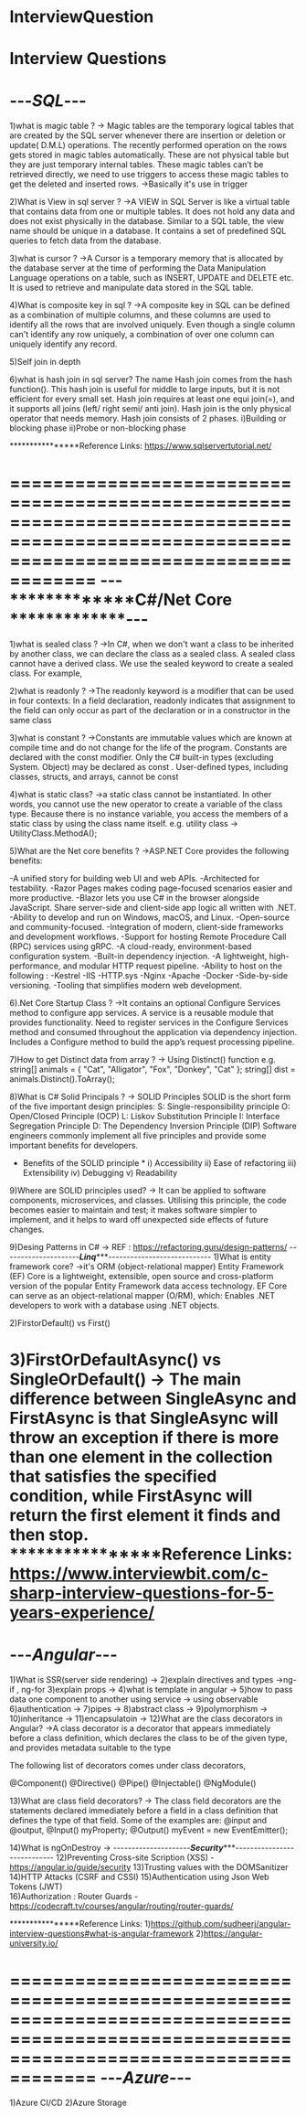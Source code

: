 # InterviewQuestion
Interview Questions
==========================================================================================================================================
---*************SQL*************---
==========================================================================================================================================
1)what is magic table ?
->
Magic tables are the temporary logical tables that are created by the SQL server whenever there are insertion or deletion or update( D.M.L)  operations. 
The recently performed operation on the rows gets stored in magic tables automatically. These are not physical table but they are just temporary internal tables. 
These magic tables can’t be retrieved directly, we need to use triggers to access these magic tables to get the deleted and inserted rows.
->Basically it's use in trigger 

2)What is View in sql server ? 
->A VIEW in SQL Server is like a virtual table that contains data from one or multiple tables. It does not hold any data and does not exist physically in the database. 
Similar to a SQL table, the view name should be unique in a database. It contains a set of predefined SQL queries to fetch data from the database.

3)what is cursor  ?
->A Cursor is a temporary memory that is allocated by the database server at the time of performing the Data Manipulation Language operations on a table,
   such as INSERT, UPDATE and DELETE etc. It is used to retrieve and manipulate data stored in the SQL table.

4)What is composite key  in sql ?
->A composite key in SQL can be defined as a combination of multiple columns, and these columns are used to identify all the rows that are involved uniquely. 
Even though a single column can't identify any row uniquely, a combination of over one column can uniquely identify any record.

5)Self join in depth 

6)what is hash join in sql server?
The name Hash join comes from the hash function(). This hash join is useful for middle to large inputs, 
but it is not efficient for every small set. 
Hash join requires at least one equi join(=), and it supports all joins (left/ right semi/ anti join). 
Hash join is the only physical operator that needs memory. Hash join consists of 2 phases.
i)Building or blocking phase
ii)Probe or non-blocking phase

****************Reference Links: 
https://www.sqlservertutorial.net/

==========================================================================================================================================
---*************C#/Net Core *************---
==========================================================================================================================================
1)what is sealed class  ?
->In C#, when we don't want a class to be inherited by another class, we can declare the class as a sealed class.
  A sealed class cannot have a derived class. We use the sealed keyword to create a sealed class. For example,

2)what is readonly  ?
->The readonly keyword is a modifier that can be used in four contexts: In a field declaration, readonly indicates that assignment 
to the field can only occur as part of the declaration or in a constructor in the same class

3)what is constant ?
->Constants are immutable values which are known at compile time and do not change for the life of the program.
 Constants are declared with the const modifier. Only the C# built-in types (excluding System. Object) may be declared as const
 . User-defined types, including classes, structs, and arrays, cannot be const 

4)what is static class?
->a static class cannot be instantiated. In other words, you cannot use the new operator to create a variable of the class type.
 Because there is no instance variable, you access the members of a static class by using the class name itself.
e.g. utility class  -> UtilityClass.MethodA(); 

5)What are the Net core benefits ?
 ->ASP.NET Core provides the following benefits:

  -A unified story for building web UI and web APIs.
  -Architected for testability.
  -Razor Pages makes coding page-focused scenarios easier and more productive.
  -Blazor lets you use C# in the browser alongside JavaScript. Share server-side and client-side app logic all written with .NET.
  -Ability to develop and run on Windows, macOS, and Linux.
  -Open-source and community-focused.
  -Integration of modern, client-side frameworks and development workflows.
  -Support for hosting Remote Procedure Call (RPC) services using gRPC.
  -A cloud-ready, environment-based configuration system.
  -Built-in dependency injection.
  -A lightweight, high-performance, and modular HTTP request pipeline.
    -Ability to host on the following :
    -Kestrel
    -IIS
    -HTTP.sys
    -Nginx
    -Apache
    -Docker
    -Side-by-side versioning.
    -Tooling that simplifies modern web development.


6).Net Core Startup Class ?
->It contains an optional Configure Services method to configure app services. A service is a reusable module that provides functionality.
Need to register services in the Configure Services method and consumed throughout the application via dependency injection.
Includes a Configure method to build the app’s request processing pipeline.

7)How to get Distinct data from array  ?
-> Using  Distinct() function 
e.g.
  string[] animals = { "Cat", "Alligator", "Fox", "Donkey", "Cat" };
  string[]  dist = animals.Distinct().ToArray();

8)What is C# Solid Principals ?
->  SOLID Principles
      SOLID is the short form of the five important design principles:
      S: Single-responsibility principle
      O: Open/Closed Principle (OCP)
      L: Liskov Substitution Principle
      I: Interface Segregation Principle
      D: The Dependency Inversion Principle (DIP)
        Software engineers commonly implement all five principles and provide some important benefits for developers.
  * Benefits of the SOLID principle *
       i)   Accessibility
       ii)  Ease of refactoring
       iii) Extensibility
       iv)  Debugging
       v)   Readability

9)Where are SOLID principles used?
->
  It can be applied to software components, microservices, and classes. Utilising this principle, the code becomes easier to maintain and test; 
  it makes software simpler to implement, and it helps to ward off unexpected side effects of future changes.

9)Desing Patterns in C#
->
REF : https://refactoring.guru/design-patterns/
---------------------*********Linq************----------------------------
1)What is entity framework core?
->it's ORM (object-relational mapper)
Entity Framework (EF) Core is a lightweight, extensible, open source and cross-platform version of the popular Entity Framework data access technology. 
EF Core can serve as an object-relational mapper (O/RM), which: Enables .NET developers to work with a database using .NET objects.

2)FirstorDefault() vs First()

3)FirstOrDefaultAsync() vs SingleOrDefault()
->
  The main difference between SingleAsync and FirstAsync is that SingleAsync will throw an
  exception if there is more than one element in the collection that satisfies the specified
  condition, while FirstAsync will return the first element it finds and then stop.
****************Reference Links: 
https://www.interviewbit.com/c-sharp-interview-questions-for-5-years-experience/
==========================================================================================================================================
---*************Angular*************---
==========================================================================================================================================
1)What is SSR(server side rendering)
->
2)explain directives and types
->ng-if , ng-for
3)explain props
->
4)what is template in angular
->
5)how to pass data one component to another using service 
-> using observable
6)authentication
->
7)pipes
->
8)abstract class
->
9)polymorphism
->
10)inheritance
->
11)encapsulatoin
->
12)What are the class decorators in Angular?
->A class decorator is a decorator that appears immediately before a class definition, which declares the class to be of the given type, and provides metadata suitable to the type

The following list of decorators comes under class decorators,

@Component()
@Directive()
@Pipe()
@Injectable()
@NgModule()

13)What are class field decorators?
->
  The class field decorators are the statements declared immediately before a field in a class definition that defines the type of that field. 
  Some of the examples are: @input and @output,
  @Input() myProperty;
  @Output() myEvent = new EventEmitter();

14)What is ngOnDestroy
->
---------------------*********Security************----------------------------
12)Preventing Cross-site Scription (XSS)    -https://angular.io/guide/security
13)Trusting values with the DOMSanitizer
14)HTTP Attacks (CSRF and CSSI)
15)Authentication using Json Web Tokens (JWT)    
16)Authorization : Router Guards     - https://codecraft.tv/courses/angular/routing/router-guards/

****************Reference Links: 
1)https://github.com/sudheerj/angular-interview-questions#what-is-angular-framework 
2)https://angular-university.io/

==========================================================================================================================================
---*************Azure*************---
========================================================================================================================================== 
1)Azure CI/CD
2)Azure Storage 
